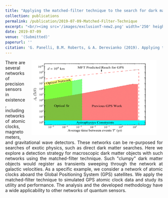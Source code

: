```yaml
---
title: "Applying the matched-filter technique to the search for dark matter with networks of quantum sensors (submitted)"
collection: publications
permalink: /publication/2019-07-09-Matched-Filter-Technique
excerpt: "<br/><img src='/images/exclusionT-new2.png' width='250' height='150' align='right'> (Submitted) This paper outlines the development of a frequentist event detection technique for searches for dark matter with netowrks of precision measurement devices with particular focus of the network of Global Positioning System atomic clocks."
date: 2019-07-09
venue: '(Submitted)'
paperurl: ''
citation: 'G. Panelli, B.M. Roberts, & A. Derevianko (2019). Applying the matched-filter technique to the search for dark matter transients with networks of quantum sensors.&quot;EPJ Quantum Technol.&quot; <b>7</b>, 5 (2020).<a href=" https://doi.org/10.1140/epjqt/s40507-020-00081-9"> https://doi.org/10.1140/epjqt/s40507-020-00081-9</a>'
---
```

<div align="justify">
<p><img src="/images/exclusionT-new2.png" width="400" height="240" align="right" hspace="20"/>
There are several networks of precision sensors in existence, including networks of atomic clocks, magnetometers, and gravitational wave detectors. These networks can be re-purposed for searches of exotic physics, such as direct dark matter searches. Here we explore a detection strategy for macroscopic dark matter objects with such networks using the matched-filter technique. Such "clumpy" dark matter objects would register as transients sweeping through the network at galactic velocities. As a specific example, we consider a network of atomic clocks aboard the Global Positioning System (GPS) satellites. We apply the matched-filter technique to simulated GPS atomic clock data and study its utility and performance. The analysis and the developed methodology have a wide applicability to other networks of quantum sensors.
</p>
</div>